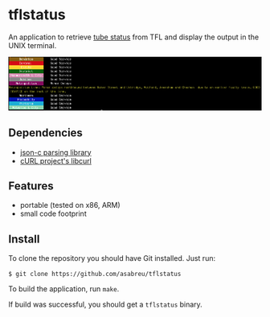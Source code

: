 # tflstatus

An application to retrieve [tube status][tfl] from TFL and display the output in the UNIX terminal.

![Screen Shot](screenShot.png)

Dependencies
------------
* [json-c parsing library][json-c]
* [cURL project's libcurl][libcurl] 

[tfl]: https://api.tfl.gov.uk/line/mode/tube/status?detail=true
[json-c]: https://github.com/json-c/json-c
[libcurl]: http://curl.haxx.se/libcurl/

Features
--------

* portable (tested on x86, ARM)
* small code footprint

Install
-------

To clone the repository you should have Git installed. Just run:

	$ git clone https://github.com/asabreu/tflstatus

To build the application, run `make`.

If build was successful, you should get a `tflstatus` binary.
